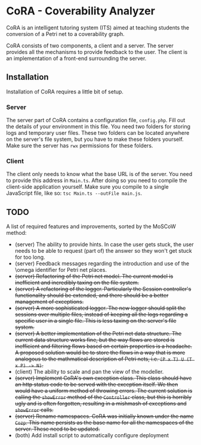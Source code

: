 # CoRA - Coverability Analyzer

CoRA is an intelligent tutoring system (ITS) aimed at teaching students the conversion of a Petri net to a coverability graph.

CoRA consists of two components, a client and a server. The server provides all the mechanisms to provide feedback to the user. The client is an implementation of a front-end surrounding the server.

## Installation
Installation of CoRA requires a little bit of setup.
### Server
The server part of CoRA contains a configuration file, `config.php`. Fill out the details of your environment in this file. You need two folders for storing logs and temporary user files. These two folders can be located anywhere on the server's file system, but you have to make these folders yourself. Make sure the server has `rwx` permissions for these folders.

### Client
The client only needs to know what the base URL is of the server. You need to provide this address in `Main.ts`. After doing so you need to compile the client-side application yourself. Make sure you compile to a single JavaScript file, like so: `tsc Main.ts --outFile main.js`.

## TODO
A list of required features and improvements, sorted by the MoSCoW method:
* (server) The ability to provide hints. In case the user gets stuck, the user needs to be able to request (part of) the answer so they won't get stuck for too long.
* (server) Feedback messages regarding the introduction and use of the \omega identifier for Petri net places.
* ~~(server) Refactoring of the Petri net model. The current model is inefficient and incredibly taxing on the file system.~~
* ~~(server) A refactoring of the logger. Particularly the Session controller's functionality should be extended, and there should be a better management of exceptions.~~
* ~~(server) A more sophisticated logger. The new logger should split the sessions over multiple files, instead of keeping all the logs regarding a specific user in a single file. This is less taxing on the server's file system.~~
* ~~(server) A better implementation of the Petri net data structure. The current data structure works fine, but the way flows are stored is inefficient and filtering flows based on certain properties is a headache. A proposed solution would be to store the flows in a way that is more analogous to the mathmatical description of Petri nets, i.e. `(P x T) U (T x P) -> N)`.~~
* (client) The ability to scale and pan the view of the modeller.
* ~~(server) Implement CoRA's own exception class. This class should have an http status code to be served with the exception itself. We then would have a uniform method of throwing errors. The current solution is calling the `showError` method of the `Controller` class, but this is horribly ugly and is often forgotten, resulting in a mishmash of exceptions and `showError` calls.~~
* ~~(server) Rename namespaces. CoRA was initially known under the name `Cozp`. This name persists as the base name for all the namespaces of the server. These need to be updated.~~
* (both) Add install script to automatically configure deployment
